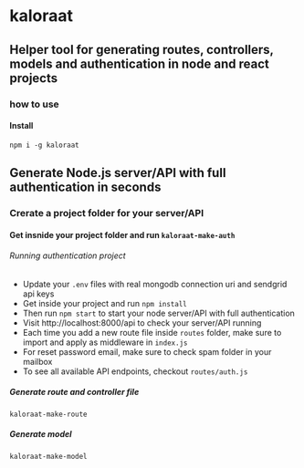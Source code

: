 # kaloraat

## Helper tool for generating routes, controllers, models and authentication in node and react projects

### how to use

#### Install

`npm i -g kaloraat`

## Generate Node.js server/API with full authentication in seconds

### Crerate a project folder for your server/API

#### Get insnide your project folder and run `kaloraat-make-auth`

###### Running authentication project

- Update your `.env` files with real mongodb connection uri and sendgrid api keys
- Get inside your project and run `npm install`
- Then run `npm start` to start your node server/API with full authentication
- Visit http://localhost:8000/api to check your server/API running
- Each time you add a new route file inside `routes` folder, make sure to import and apply as middleware in `index.js`
- For reset password email, make sure to check spam folder in your mailbox
- To see all available API endpoints, checkout `routes/auth.js`

##### Generate route and controller file

`kaloraat-make-route`

##### Generate model

`kaloraat-make-model`
